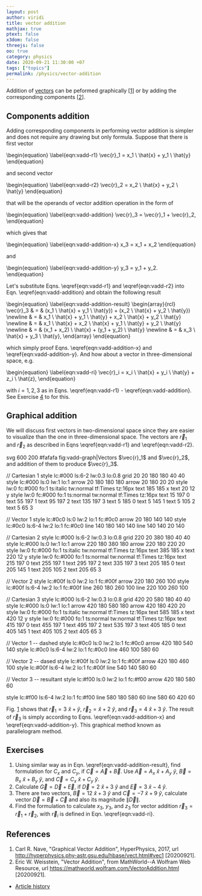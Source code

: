 ```yaml
---
layout: post
author: viridi
title: vector addition
mathjax: true
ptext: false
x3dom: false
threejs: false
oo: true
category: physics
date: 2020-09-21 11:30:00 +07
tags: ["topics"]
permalink: /physics/vector-addition
---
```

Addition of [vectors](vector) can be peformed graphically [[1](#ref1)] or by adding the corresponding components [[2](#ref2)].


## Components addition
Adding corresponding components in performing vector addition is simpler and does not require any drawing but only formula. Suppose that there is first vector

\begin{equation}
\label{eqn:vadd-r1}
\vec{r}_1 = x_1 \ \hat{x} + y_1 \ \hat{y}
\end{equation}

and second vector

\begin{equation}
\label{eqn:vadd-r2}
\vec{r}_2 = x_2 \ \hat{x} + y_2 \ \hat{y}
\end{equation}

that will be the operands of vector addition operation in the form of

\begin{equation}
\label{eqn:vadd-addition}
\vec{r}_3 = \vec{r}_1 + \vec{r}_2,
\end{equation}

which gives that

\begin{equation}
\label{eqn:vadd-addition-x}
x_3 = x_1 + x_2
\end{equation}

and

\begin{equation}
\label{eqn:vadd-addition-y}
y_3 = y_1 + y_2.
\end{equation}

Let's substitute Eqns. \eqref{eqn:vadd-r1} and \eqref{eqn:vadd-r2} into Eqn. \eqref{eqn:vadd-addition} and obtain the following result

\begin{equation}
\label{eqn:vadd-addition-result}
\begin{array}{rcl}
\vec{r}_3 & = & (x_1 \ \hat{x} + y_1 \ \hat{y}) + (x_2 \ \hat{x} + y_2 \ \hat{y}) \newline
& = & x_1 \ \hat{x} + y_1 \ \hat{y} + x_2 \ \hat{x} + y_2 \ \hat{y} \newline
& = & x_1 \ \hat{x} + x_2 \ \hat{x} + y_1 \ \hat{y} + y_2 \ \hat{y} \newline
& = & (x_1 + x_2) \ \hat{x} + (y_1 + y_2) \ \hat{y} \newline
& = & x_3 \ \hat{x} + y_3 \ \hat{y},
\end{array}
\end{equation}

which simply proof Eqns. \eqref{eqn:vadd-addition-x} and \eqref{eqn:vadd-addition-y}. And how about a vector in three-dimensional space, e.g.

\begin{equation}
\label{eqn:vadd-ri}
\vec{r}_i = x_i \ \hat{x} + y_i \ \hat{y} + z_i \ \hat{z},
\end{equation}

with $i = 1, 2, 3$ as in Eqns. \eqref{eqn:vadd-r1} - \eqref{eqn:vadd-addition}. See Exercise [4](#exc4) to for this.


## Graphical addition
We will discuss first vectors in two-dimensional space since they are easier to visualize than the one in three-dimensional space. The vectors are $\vec{r}_1$ and $\vec{r}_2$ as described in Eqns \eqref{eqn:vadd-r1} and \eqref{eqn:vadd-r2}.

<oo>
svg 600 200 #fafafa fig:vadd-graph|Vectors $\vec{r}_1$ and $\vec{r}_2$, and addition of them to produce $\vec{r}_3$.

// Cartesian 1
style lc:#000 ls:6-2 lw:0.3 lo:0.8
grid 20 20 180 180 40 40
style lc:#000 ls:0 lw:1 lo:1
arrow 20 180 180 180
arrow 20 180 20 20
style lw:0 fc:#000 fo:1 ts:italic tw:normal tf:Times tz:16px
text 185 185 x
text 20 12 y
style lw:0 fc:#000 fo:1 ts:normal tw:normal tf:Times tz:16px
text 15 197 0
text 55 197 1
text 95 197 2
text 135 197 3
text 5 185 0
text 5 145 1
text 5 105 2
text 5 65 3

// Vector 1
style lc:#0c0 ls:0 lw:2 lo:1 fc:#0c0
arrow 20 180 140 140
style lc:#0c0 ls:6-4 lw:2 lo:1 fc:#0c0
line 140 180 140 140
line 140 140 20 140

// Cartesian 2
style lc:#000 ls:6-2 lw:0.3 lo:0.8
grid 220 20 380 180 40 40
style lc:#000 ls:0 lw:1 lo:1
arrow 220 180 380 180
arrow 220 180 220 20
style lw:0 fc:#000 fo:1 ts:italic tw:normal tf:Times tz:16px
text 385 185 x
text 220 12 y
style lw:0 fc:#000 fo:1 ts:normal tw:normal tf:Times tz:16px
text 215 197 0
text 255 197 1
text 295 197 2
text 335 197 3
text 205 185 0
text 205 145 1
text 205 105 2
text 205 65 3

// Vector 2
style lc:#00f ls:0 lw:2 lo:1 fc:#00f
arrow 220 180 260 100
style lc:#00f ls:6-4 lw:2 lo:1 fc:#00f
line 260 180 260 100
line 220 100 260 100

// Cartesian 3
style lc:#000 ls:6-2 lw:0.3 lo:0.8
grid 420 20 580 180 40 40
style lc:#000 ls:0 lw:1 lo:1
arrow 420 180 580 180
arrow 420 180 420 20
style lw:0 fc:#000 fo:1 ts:italic tw:normal tf:Times tz:16px
text 585 185 x
text 420 12 y
style lw:0 fc:#000 fo:1 ts:normal tw:normal tf:Times tz:16px
text 415 197 0
text 455 197 1
text 495 197 2
text 535 197 3
text 405 185 0
text 405 145 1
text 405 105 2
text 405 65 3

// Vector 1 -- dashed
style lc:#0c0 ls:0 lw:2 lo:1 fc:#0c0
arrow 420 180 540 140
style lc:#0c0 ls:6-4 lw:2 lo:1 fc:#0c0
line 460 100 580 60

// Vector 2 -- dased
style lc:#00f ls:0 lw:2 lo:1 fc:#00f
arrow 420 180 460 100
style lc:#00f ls:6-4 lw:2 lo:1 fc:#00f
line 540 140 580 60

// Vector 3 -- resultant
style lc:#f00 ls:0 lw:2 lo:1 fc:#f00
arrow 420 180 580 60

style lc:#f00 ls:6-4 lw:2 lo:1 fc:#f00
line 580 180 580 60
line 580 60 420 60
</oo>

Fig. <a href="#fig:vadd-graph">1</a> shows that $\vec{r}_1 = 3 \ \hat{x} + \hat{y}$, $\vec{r}_2 = \hat{x} + 2 \ \hat{y}$, and $\vec{r}_3 = 4 \ \hat{x} + 3 \ \hat{y}$. The result of $\vec{r}_3$ is simply according to Eqns. \eqref{eqn:vadd-addition-x} and \eqref{eqn:vadd-addition-y}. This graphical method known as parallelogram method.


## Exercises
1. Using similar way as in Eqn. \eqref{eqn:vadd-addition-result}, find formulation for $C_x$ and $C_y$, if $\vec{C} = \vec{A} + \vec{B}$. Use $\vec{A} = A_x \ \hat{x} + A_y \ \hat{y}$, $\vec{B} = B_x \ \hat{x} + B_y \ \hat{y}$, and $\vec{C} = C_x \ \hat{x} + C_y \ \hat{y}$.
2. Calculate $\vec{G} = \vec{D} + \vec{E}$, if $\vec{D} = 2 \ \hat{x} + 3 \ \hat{y}$ and $\vec{E} = 3 \ \hat{x} - 4 \ \hat{y}$.
3. There are two vectors, $\vec{B} = 12 \ \hat{x} + 3 \ \hat{y}$ and $\vec{C} = -7 \ \hat{x} + 9 \ \hat{y}$, calculate vector $\vec{D} = \vec{B} + \vec{C}$ and also its magnitude $\|\vec{D}\|$.
4. <a name="exc4"></a>Find the formulation to calculate $x_3$, $y_3$, and $z_3$ for vector addition $\vec{r}_3 = \vec{r}_1 + \vec{r}_2$, with $\vec{r}_i$ is defined in Eqn. \eqref{eqn:vadd-ri}.


## References
1. <a name="ref1"></a>Carl R. Nave, "Graphical Vector Addition", HyperPhysics, 2017, url <http://hyperphysics.phy-astr.gsu.edu/hbase/vect.html#vec1> [20200921].
2. <a name="ref2"></a>Eric W. Weisstein, "Vector Addition", from MathWorld--A Wolfram Web Resource, url  <https://mathworld.wolfram.com/VectorAddition.html> [20200921].



+ [Article history](https://github.com/butiran/butiran.github.io/commits/master/_posts/phys/2020-09-21-vector-addition.md)